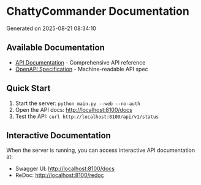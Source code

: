 # ChattyCommander Documentation

Generated on 2025-08-21 08:34:10

## Available Documentation

- [API Documentation](API.md) - Comprehensive API reference
- [OpenAPI Specification](openapi.json) - Machine-readable API spec

## Quick Start

1. Start the server: `python main.py --web --no-auth`
2. Open the API docs: [http://localhost:8100/docs](http://localhost:8100/docs)
3. Test the API: `curl http://localhost:8100/api/v1/status`

## Interactive Documentation

When the server is running, you can access interactive API documentation at:

- Swagger UI: [http://localhost:8100/docs](http://localhost:8100/docs)
- ReDoc: [http://localhost:8100/redoc](http://localhost:8100/redoc)
